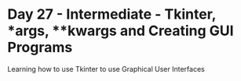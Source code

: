 # Day 27 - Intermediate - Tkinter, *args, **kwargs and Creating GUI Programs

Learning how to use Tkinter to use Graphical User Interfaces
